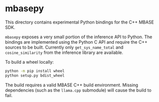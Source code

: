 # mbasepy

This directory contains experimental Python bindings for the C++ MBASE SDK.

`mbasepy` exposes a very small portion of the inference API to Python. The
bindings are implemented using the Python C API and require the C++ sources to
be built. Currently only `get_sys_name_total` and `cosine_similarity` from the
inference library are available.

To build a wheel locally:

```bash
python -m pip install wheel
python setup.py bdist_wheel
```

The build requires a valid MBASE C++ build environment. Missing dependencies
(such as the `llama.cpp` submodule) will cause the build to fail.
